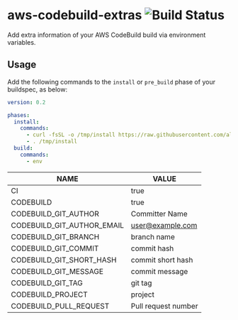 # aws-codebuild-extras ![Build Status](https://codebuild.us-east-1.amazonaws.com/badges?uuid=eyJlbmNyeXB0ZWREYXRhIjoiS2NyUEZXUjJUQ2ZqRi9HeVFIWE5FWldMK1VOb29xbmVZWjBpdG9VV0ZDc2ZiRVdMcXJ1b3lML0hEWk9XS0hlL2xjM0V5NHVwZEdoSWZDMHRpV1NsQkxvPSIsIml2UGFyYW1ldGVyU3BlYyI6InRVa01aeDVFM05ja3hOT0EiLCJtYXRlcmlhbFNldFNlcmlhbCI6MX0%3D&branch=master)
Add extra information of your AWS CodeBuild build via environment variables.

## Usage

Add the following commands to the `install` or `pre_build` phase of your buildspec, as below:
```yaml
version: 0.2

phases:
  install:
    commands:
      - curl -fsSL -o /tmp/install https://raw.githubusercontent.com/alessandrobologna/aws-codebuild-extras/master/install
      - . /tmp/install
  build:
    commands:
      - env
```
|NAME|VALUE
|---|---|
|CI|true|
|CODEBUILD|true|
|CODEBUILD_GIT_AUTHOR|Committer Name|
|CODEBUILD_GIT_AUTHOR_EMAIL|user@example.com|
|CODEBUILD_GIT_BRANCH|branch name|
|CODEBUILD_GIT_COMMIT|commit hash|
|CODEBUILD_GIT_SHORT_HASH|commit short hash|
|CODEBUILD_GIT_MESSAGE|commit message|
|CODEBUILD_GIT_TAG|git tag|
|CODEBUILD_PROJECT|project|
|CODEBUILD_PULL_REQUEST|Pull request number|
